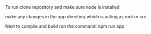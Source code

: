 To run clone repository and make sure node is installed

make any changes in the app directory which is acting as root or src

Next to compile and build run the command: npm run app
